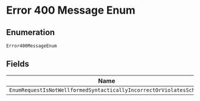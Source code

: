 
# Error 400 Message Enum

## Enumeration

`Error400MessageEnum`

## Fields

| Name |
|  --- |
| `EnumRequestIsNotWellformedSyntacticallyIncorrectOrViolatesSchema` |

